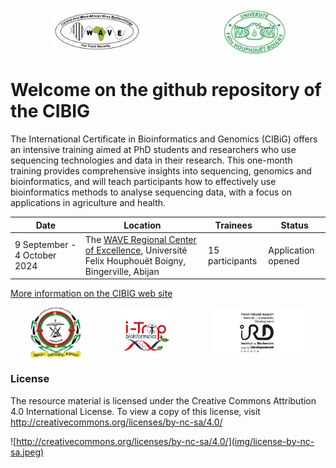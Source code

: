 <div style="display:flex"> 
<img src="docs/assets/img/logo_wave2.jpeg" style="display: block; margin: 0 auto; width: 30%; height: 30%;">
<img src="docs/assets/img/logo_uboigny.jpeg" style="display: block; margin: 0 auto; width: 20%; height: 20%;">
</div> 

# Welcome on the github repository of the CIBIG

The International Certificate in Bioinformatics and Genomics (CIBiG)  offers an intensive training aimed at PhD students and researchers who use sequencing technologies and data in their research. This one-month training  provides comprehensive insights into sequencing, genomics and bioinformatics, and will teach participants how to effectively use bioinformatics methods to analyse sequencing data, with a focus on applications in agriculture and health.

| Date | Location | Trainees | Status | 
|---------|---------|---------|---------|
| 9 September - 4 October 2024 | The <a href="https://wave-center.org/" target_blank>WAVE Regional Center of Excellence</a>, Université Felix Houphouët Boigny, Bingerville, Abijan | 15 participants | Application opened |

[More information on the CIBIG web site](https://wave-centre.github.io/cibig/)

<div style="display:flex"> 
<img src="docs/assets/img/logo_ujkz.jpeg" style="display: block; margin: 0 auto; width: 16%;">
<img src="docs/assets/img/logo_itrop.png" style="display: block; margin: 0 auto; width: 16%; ">
<img src="docs/assets/img/logo-ird-grey.jpg" style="display: block; margin: 0 auto; width: 30%;">
</div> 

### License

The resource material is licensed under the Creative Commons Attribution 4.0 International License. To view a copy of this license, visit http://creativecommons.org/licenses/by-nc-sa/4.0/

![http://creativecommons.org/licenses/by-nc-sa/4.0/](img/license-by-nc-sa.jpeg)
